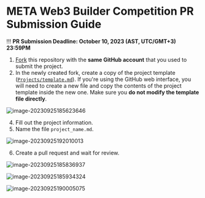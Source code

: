 # META Web3 Builder Competition PR Submission Guide

!!!  **PR Submission Deadline: October 10, 2023 (AST, UTC/GMT+3) 23:59PM**

1. [Fork](https://github.com/WhiteMatrixTech/META-Web3-Builder-Competition/fork) this repository with the **same GitHub account** that you used to submit the project.
2. In the newly created fork, create a copy of the project template ([`Projects/template.md`](Projects/template.md)). If you're using the GitHub web interface, you will need to create a new file and copy the contents of the project template inside the new one. Make sure you **do not modify the template file directly**.

![image-20230925185623646](https://d3gvnlbntpm4ho.cloudfront.net/META_Web3_Builder_Competition/META_Web3_Builder_Competition.assets/image-20230925185623646.png)


4. Fill out the project information.
5. Name the file `project_name.md`.

![image-20230925192010013](https://d3gvnlbntpm4ho.cloudfront.net/META_Web3_Builder_Competition/META_Web3_Builder_Competition.assets/image-20230925192010013.png)

6. Create a pull request and wait for review.

![image-20230925185836937](https://d3gvnlbntpm4ho.cloudfront.net/META_Web3_Builder_Competition/META_Web3_Builder_Competition.assets/image-20230925185836937.png)

![image-20230925185934324](https://d3gvnlbntpm4ho.cloudfront.net/META_Web3_Builder_Competition/META_Web3_Builder_Competition.assets/image-20230925185934324.png)

![image-20230925190005075](https://d3gvnlbntpm4ho.cloudfront.net/META_Web3_Builder_Competition/META_Web3_Builder_Competition.assets/image-20230925190005075.png)








